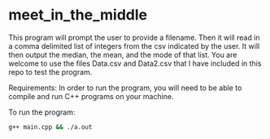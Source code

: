 # meet_in_the_middle

This program will prompt the user to provide a filename. Then it will read in a comma delimited list of integers
from the csv indicated by the user. It will then output the median, the mean, and the mode of that list. You are welcome to use the files Data.csv and Data2.csv that I have included in this repo to test the program.

Requirements:
In order to run the program, you will need to be able to compile and run C++ programs on your machine.

To run the program:
```bash
g++ main.cpp && ./a.out
```
